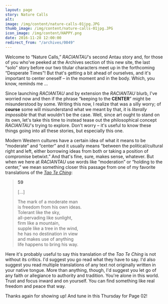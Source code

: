 ```yaml
---
layout: page
story: Nature Calls
alt:
image: /img/content/nature-calls-01jpg.JPG
thumb_image: /img/content/nature-calls-01jpg.JPG
icon_image: /img/content/HAPPY.png
date: 2016-11-28 12:00:00
redirect_from: "/archives/0049"
---
```



Welcome to “Nature Calls,” *RACIANTAU*'s second Antau story and, for those of you who've peeked at the Archives section of this new site, the last “solo” story before our two titular characters meet up in the forthcoming “Desperate Times”! But that's getting a bit ahead of ourselves, and it's important to center oneself – in the moment and in the body. Which, you know, reminds me ...

Since launching *RACIANTAU*&nbsp;and by extension the *RACIANTAU*&nbsp;blurb, I've worried now and then if the phrase “keeping to the **CENTER**” might be misunderstood by some. Writing this now, I realize that was a silly worry; of **course**&nbsp;some will misunderstand what we meant by that, it is *literally impossible*&nbsp;that that wouldn't be the case. Well, since art ought to stand on its own, let's take this time to instead tease out the philosophical concept *RACIANTAU*'s trying to explore. Don't worry – it's useful to know these things going into all these stories, but especially this one.

Modern Western cultures have a certain idea of what it means to be “moderate” and “center” and it usually means “between the political/cultural right and left, either borrowing ideas from both or taking a position of compromise betwixt.” And that's fine, sure, makes sense, whatever. But when we here at *RACIANTAU*&nbsp;use words like “moderation” or “holding to the center,” we mean something closer this passage from one of my favorite translations of the [*Tao Te Ching*](http://acc6.its.brooklyn.cuny.edu/~phalsall/texts/taote-v3.html#59):

> **59**
>
>
> [...]
>
>
> The mark of a moderate man
> <br>is freedom from his own ideas.
> <br>Tolerant like the sky,
> <br>all-pervading like sunlight,
> <br>firm like a mountain,
> <br>supple like a tree in the wind,
> <br>he has no destination in view
> <br>and makes use of anything
> <br>life happens to bring his way.

Here it's probably useful to say this translation of the *Tao Te Ching*&nbsp;is not without its critics. I'd suggest you go read what they have to say. I'd also suggest you read multiple translations of any text not originally written in your native tongue. More than anything, though, I'd suggest you let go of any faith or allegiance to authority and tradition. You're alone in this world. Trust and focus inward and on yourself. You can find something like real freedom and peace that way.

Thanks again for showing up! And tune in this Thursday for Page 02!
